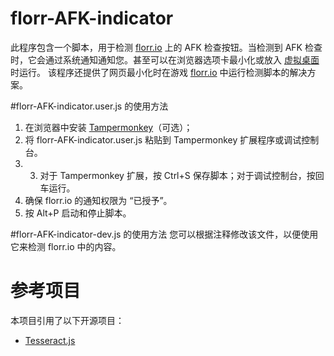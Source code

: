 # florr-AFK-indicator
此程序包含一个脚本，用于检测 [florr.io](https://florr.io) 上的 AFK 检查按钮。当检测到 AFK 检查时，它会通过系统通知通知您。甚至可以在浏览器选项卡最小化或放入 [虚拟桌面](https://learn.microsoft.com/en-us/archive/blogs/uspartner_ts2team/windows-virtual-desktop) 时运行。
该程序还提供了网页最小化时在游戏 [florr.io](https://florr.io) 中运行检测脚本的解决方案。

#florr-AFK-indicator.user.js 的使用方法
1. 在浏览器中安装 [Tampermonkey](https://www.tampermonkey.net/)（可选）；
2. 将 florr-AFK-indicator.user.js 粘贴到 Tampermonkey 扩展程序或调试控制台。
3. 3. 对于 Tampermonkey 扩展，按 Ctrl+S 保存脚本；对于调试控制台，按回车运行。
4. 确保 florr.io 的通知权限为 “已授予”。
5. 按 Alt+P 启动和停止脚本。

#florr-AFK-indicator-dev.js 的使用方法
您可以根据注释修改该文件，以便使用它来检测 florr.io 中的内容。

# 参考项目
本项目引用了以下开源项目：
- [Tesseract.js](https://github.com/naptha/tesseract.js)
